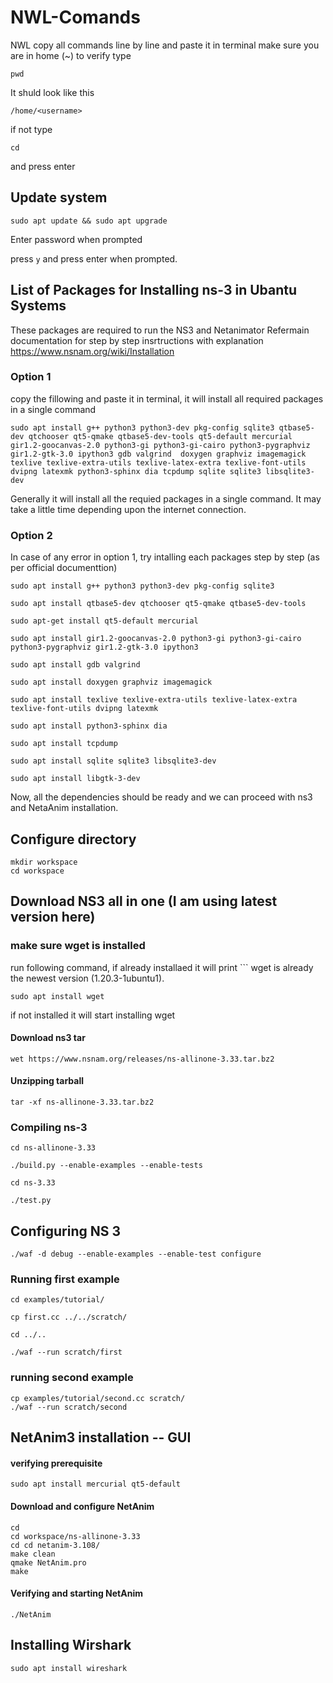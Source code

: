 # NWL-Comands
NWL
copy all commands line by line 
and paste it in terminal
make sure you are in home (~)
to verify type 
```
pwd
```
It shuld look like this

```
/home/<username>
```

if not type

```
cd
```
and press enter

## Update system
	
```
sudo apt update && sudo apt upgrade 
```
Enter password when prompted

press ```y``` and press enter when prompted.

## List of Packages for Installing ns-3 in Ubantu Systems
These packages are required to run the NS3 and Netanimator
Refermain documentation for step by step insrtructions with explanation
https://www.nsnam.org/wiki/Installation

### Option 1
copy the fillowing and paste it in terminal, it will install all required packages in a single command

```
sudo apt install g++ python3 python3-dev pkg-config sqlite3 qtbase5-dev qtchooser qt5-qmake qtbase5-dev-tools qt5-default mercurial gir1.2-goocanvas-2.0 python3-gi python3-gi-cairo python3-pygraphviz gir1.2-gtk-3.0 ipython3 gdb valgrind  doxygen graphviz imagemagick texlive texlive-extra-utils texlive-latex-extra texlive-font-utils dvipng latexmk python3-sphinx dia tcpdump sqlite sqlite3 libsqlite3-dev
  ```
Generally it will install all the requied packages in a single command. It may take a little time depending upon the internet connection.

### Option 2
In case of any error in option 1, try intalling each packages step by step (as per official documenttion)


```
sudo apt install g++ python3 python3-dev pkg-config sqlite3 
  ```
  ```
sudo apt install qtbase5-dev qtchooser qt5-qmake qtbase5-dev-tools
  ```
  ```
sudo apt-get install qt5-default mercurial
  ```
  ```
sudo apt install gir1.2-goocanvas-2.0 python3-gi python3-gi-cairo python3-pygraphviz gir1.2-gtk-3.0 ipython3 
  ```
  ```
sudo apt install gdb valgrind 
  ```
  ```
sudo apt install doxygen graphviz imagemagick
  ```
  ```
sudo apt install texlive texlive-extra-utils texlive-latex-extra texlive-font-utils dvipng latexmk
  ```
  ```
sudo apt install python3-sphinx dia 
  ```
  ```
sudo apt install tcpdump
  ```
  ```
sudo apt install sqlite sqlite3 libsqlite3-dev
  ```
  ```
sudo apt install libgtk-3-dev
  ```
Now, all the dependencies should be ready and we can proceed with ns3 and NetaAnim installation. 

## Configure directory
```
mkdir workspace
cd workspace
```

## Download NS3 all in one (I am using latest version here)

### make sure wget is installed
run following command, if already installaed it will print  ``` wget is already the newest version (1.20.3-1ubuntu1).

```
sudo apt install wget
``` 
if not installed it will start installing wget

#### Download ns3 tar 

```
wet https://www.nsnam.org/releases/ns-allinone-3.33.tar.bz2
```

#### Unzipping tarball
```
tar -xf ns-allinone-3.33.tar.bz2 
```

### Compiling ns-3
	
  ```
cd ns-allinone-3.33 

./build.py --enable-examples --enable-tests
```
```
cd ns-3.33
  
./test.py
 ```

## Configuring NS 3 



```
./waf -d debug --enable-examples --enable-test configure
```

### Running first example
```
cd examples/tutorial/ 

cp first.cc ../../scratch/

cd ../..

./waf --run scratch/first
```

### running second example

```
cp examples/tutorial/second.cc scratch/
./waf --run scratch/second
```

## NetAnim3 installation -- GUI

#### verifying prerequisite 
	sudo apt install mercurial qt5-default
#### Download and configure NetAnim
	cd
	cd workspace/ns-allinone-3.33
	cd cd netanim-3.108/
	make clean
	qmake NetAnim.pro
	make

#### Verifying and starting NetAnim
	./NetAnim

## Installing Wirshark 

```
sudo apt install wireshark
```
